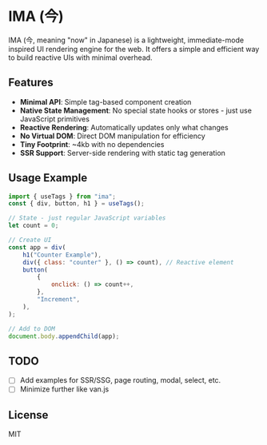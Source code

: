 # IMA (今)

IMA (今, meaning "now" in Japanese) is a lightweight, immediate-mode inspired UI rendering engine for the web. It offers a simple and efficient way to build reactive UIs with minimal overhead.

## Features

- **Minimal API**: Simple tag-based component creation
- **Native State Management**: No special state hooks or stores - just use JavaScript primitives
- **Reactive Rendering**: Automatically updates only what changes
- **No Virtual DOM**: Direct DOM manipulation for efficiency
- **Tiny Footprint**: ~4kb with no dependencies
- **SSR Support**: Server-side rendering with static tag generation

## Usage Example

```js
import { useTags } from "ima";
const { div, button, h1 } = useTags();

// State - just regular JavaScript variables
let count = 0;

// Create UI
const app = div(
	h1("Counter Example"),
	div({ class: "counter" }, () => count), // Reactive element
	button(
		{
			onclick: () => count++,
		},
		"Increment",
	),
);

// Add to DOM
document.body.appendChild(app);
```

## TODO

- [ ] Add examples for SSR/SSG, page routing, modal, select, etc.
- [ ] Minimize further like van.js

## License

MIT
